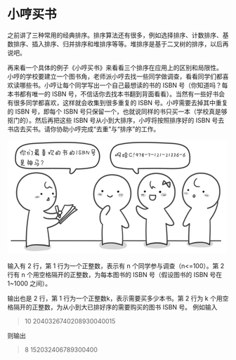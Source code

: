 # 小哼买书

之前讲了三种常用的经典排序。排序算法还有很多，例如选择排序、计数排序、基数排序、插入排序、归并排序和堆排序等等。堆排序是基于二叉树的排序，以后再说吧。

再来看一个具体的例子《小哼买书》来看看三个排序在应用上的区别和局限性。 小哼的学校要建立一个图书角，老师派小哼去找一些同学做调查，看看同学们都喜欢读哪些书。小哼让每个同学写出一个自己最想读的书的 ISBN 号（你知道吗？每本书都有唯一的 ISBN 号，不信话你去找本书翻到背面看看）。当然有一些好书会有很多同学都喜欢，这样就会收集到很多重复的 ISBN 号。小哼需要去掉其中重复的 ISBN 号，即每个 ISBN 号只保留一个，也就说同样的书只买一本（学校真是够抠门的）。然后再把这些 ISBN 号从小到大排序，小哼将按照排序好的 ISBN 号去书店去买书。请你协助小哼完成“去重”与“排序”的工作。

![小哼买书](../../images/buyBook.png)

输入有 2 行，第 1 行为一个正整数，表示有 n 个同学参与调查（n<=100）。第 2 行有 n 个用空格隔开的正整数，为每本图书的 ISBN 号（假设图书的 ISBN 号在 1~1000 之间）。

输出也是 2 行，第 1 行为一个正整数k，表示需要买多少本书。第 2 行为 k 个用空格隔开的正整数，为从小到大已排好序的需要购买的图书 ISBN 号。 例如输入

> 10
> 2040326740208930040015

则输出

> 8
> 152032406789300400